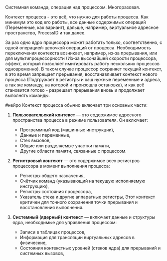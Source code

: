 Системная команда, операция над процессом. Многоразовая.

Контекст процесса - это всё, что нужно для работы процесса. Как минимум это код его работы, все данные содержимых операций (Переменные, как вариант), дальше, например, виртуальное адресное пространство, ProcessID и так далее.

За раз одно ядро процессора может работать только, соответственно, с одной операцией-цепочкой операций от процесса.
Необходимость переключения контекста возникает, например, из-за прерывания, или для мультипроцессорности (Из-за высочайшей скорости процессора, эффект, который позволяет имитировать работу нескольких процессов одновременно).
В таком случае процессор сохраняет текущий контекст, в это время запрещает прерывания, восстанавливает контекст нового процесса (Подгружает в регистры и кэш нужные переменные и адреса, а так же команду, на которой и произошла остановка), и как всё становится готово - разрешает прерывания вновь и продолжает выполнять команды.

#нейро 
Контекст процесса обычно включает три основных части:
1. **Пользовательский контекст** — это содержимое адресного пространства процесса в режиме пользователя. Он включает:
    - Программный код (машинные инструкции),
    - Данные и переменные,
    - Стек вызовов,
    - Общие или разделяемые участки памяти,
    - Другие области памяти, связанные с процессом.
2. **Регистровый контекст** — это содержимое всех регистров процессора в момент выполнения процесса:
    - Регистры общего назначения,
    - Счётчик команд (указывающий на текущую исполняемую инструкцию),
    - Регистры состояния процессора,
    - Указатель стека и другие аппаратные регистры,
    Этот контекст критичен для точного сохранения точки прерывания и восстановления выполнения.
    
3. **Системный (ядерный) контекст** — включает данные и структуры ядра, необходимые для управления процессом:
    - Записи в таблицах процессов,
    - Информация для трансляции виртуальных адресов в физические,
    - Состояния контекстных уровней (стеков ядра) для прерываний и системных вызовов,